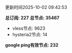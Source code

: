 更新时间2025-10-02 09:42:53

**总订阅: 227**
**总节点: 35467**
- vless节点: 9623
- hysteria2节点: 14

**google ping有效节点: 232**
